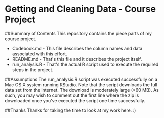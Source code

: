 Getting and Cleaning Data - Course Project
==================

##Summary of Contents
This repository contains the piece parts of my course project.
* Codebook.md - This file describes the column names and data associated with this effort.
* README.md - That's this file and it describes the project itself.
* run_analysis.R - That's the actual R script used to execute the required steps in the project.

##Assumptions
The run_analysis.R script was executed successfully on a Mac OS X system running
RStudio. Note that the script downloads the full data set from the internet.
The download is moderately large (>60 MB). As such, you may wish to comment out the first line where the zip is downloaded once you've executed the script one time successfully.

##Thanks
Thanks for taking the time to look at my work here. :)

